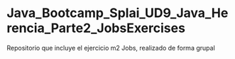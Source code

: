 # Java_Bootcamp_Splai_UD9_Java_Herencia_Parte2_JobsExercises
Repositorio que incluye el ejercicio m2 Jobs, realizado de forma grupal
